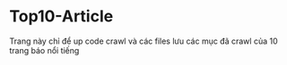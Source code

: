 # Top10-Article
Trang này chỉ để up code crawl và các files lưu các mục đã crawl của 10 trang báo nổi tiếng
